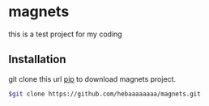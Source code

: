 # magnets


this is a test project for my coding

## Installation

git clone this url [pip](https://github.com/hebaaaaaaaa/magnets.git) to download magnets project.

```bash
$git clone https://github.com/hebaaaaaaaa/magnets.git
```
